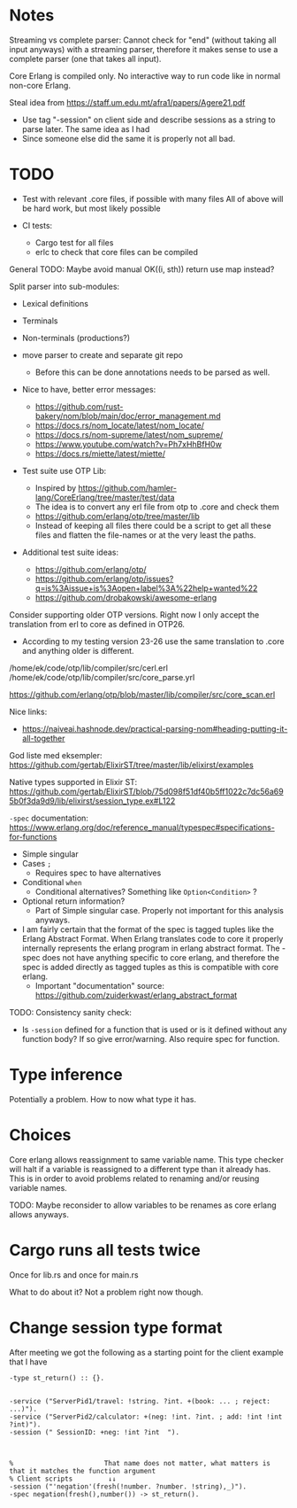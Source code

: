 # Notes

Streaming vs complete parser: Cannot check for "end" (without taking all input anyways) with a streaming parser, therefore it makes sense to use a complete parser (one that takes all input).

Core Erlang is compiled only. No interactive way to run code like in normal non-core Erlang.

Steal idea from https://staff.um.edu.mt/afra1/papers/Agere21.pdf
- Use tag "-session" on client side and describe sessions as a string to parse later. The same idea as I had
- Since someone else did the same it is properly not all bad.

# TODO

- Test with relevant .core files, if possible with many files
All of above will be hard work, but most likely possible

- CI tests:
  - Cargo test for all files
  - erlc to check that core files can be compiled

General TODO: Maybe avoid manual OK((i, sth)) return use map instead?

Split parser into sub-modules:
- Lexical definitions
- Terminals
- Non-terminals (productions?)

- move parser to create and separate git repo
  - Before this can be done annotations needs to be parsed as well.

- Nice to have, better error messages:
  - https://github.com/rust-bakery/nom/blob/main/doc/error_management.md
  - https://docs.rs/nom_locate/latest/nom_locate/
  - https://docs.rs/nom-supreme/latest/nom_supreme/
  - https://www.youtube.com/watch?v=Ph7xHhBfH0w
  - https://docs.rs/miette/latest/miette/

- Test suite use OTP Lib:
  - Inspired by https://github.com/hamler-lang/CoreErlang/tree/master/test/data
  - The idea is to convert any erl file from otp to .core and check them
  - https://github.com/erlang/otp/tree/master/lib
  - Instead of keeping all files there could be a script to get all these files and flatten the file-names or at the very least the paths.

- Additional test suite ideas:
  - https://github.com/erlang/otp/
  - https://github.com/erlang/otp/issues?q=is%3Aissue+is%3Aopen+label%3A%22help+wanted%22
  - https://github.com/drobakowski/awesome-erlang

Consider supporting older OTP versions. Right now I only accept the translation from erl to core as defined in OTP26. 
- According to my testing version 23-26 use the same translation to .core and anything older is different.

/home/ek/code/otp/lib/compiler/src/cerl.erl
/home/ek/code/otp/lib/compiler/src/core_parse.yrl

https://github.com/erlang/otp/blob/master/lib/compiler/src/core_scan.erl

Nice links:
- https://naiveai.hashnode.dev/practical-parsing-nom#heading-putting-it-all-together

God liste med eksempler:
https://github.com/gertab/ElixirST/tree/master/lib/elixirst/examples

Native types supported in Elixir ST:
https://github.com/gertab/ElixirST/blob/75d098f51df40b5ff1022c7dc56a695b0f3da9d9/lib/elixirst/session_type.ex#L122

`-spec` documentation: https://www.erlang.org/doc/reference_manual/typespec#specifications-for-functions
- Simple singular
- Cases `;`
  - Requires spec to have alternatives
- Conditional `when`
  - Conditional alternatives? Something like `Option<Condition>` ?
- Optional return information?
  - Part of Simple singular case. Properly not important for this analysis anyways.
- I am fairly certain that the format of the spec is tagged tuples like the Erlang Abstract Format. When Erlang translates code to core it properly internally represents the erlang program in erlang abstract format. The -spec does not have anything specific to core erlang, and therefore the spec is added directly as tagged tuples as this is compatible with core erlang.
  - Important "documentation" source: https://github.com/zuiderkwast/erlang_abstract_format

TODO: Consistency sanity check:
- Is `-session` defined for a function that is used or is it defined without any function body? If so give error/warning. Also require spec for function.

# Type inference

Potentially a problem. How to now what type it has.

# Choices

Core erlang allows reassignment to same variable name. This type checker will halt if a variable is reassigned to a different type than it already has. This is in order to avoid problems related to renaming and/or reusing variable names.

TODO: Maybe reconsider to allow variables to be renames as core erlang allows anyways.

# Cargo runs all tests twice

Once for lib.rs and once for main.rs

What to do about it? Not a problem right now though.

# Change session type format

After meeting we got the following as a starting point for the client example that I have

```
-type st_return() :: {}.


-service ("ServerPid1/travel: !string. ?int. +(book: ... ; reject: ...)").
-service ("ServerPid2/calculator: +(neg: !int. ?int. ; add: !int !int ?int)").
-session (" SessionID: +neg: !int ?int  ").



%                       That name does not matter, what matters is that it matches the function argument
% Client scripts         ↓↓
-session ("'negation'(fresh(!number. ?number. !string),_)").
-spec negation(fresh(),number()) -> st_return().
```
